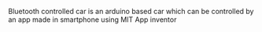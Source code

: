 Bluetooth controlled car is an arduino based car which can be controlled by an app made in smartphone using MIT App inventor
